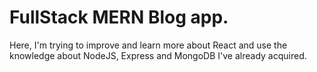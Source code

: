 # FullStack MERN Blog app.

Here, I'm trying to improve and learn more about React and use the knowledge about NodeJS, Express and MongoDB I've already acquired.